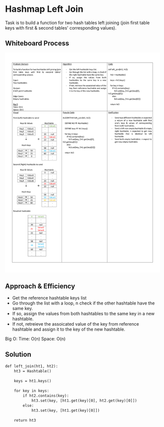 # Hashmap Left Join

Task is to build a function for two hash tables left joining (join first table keys with first & second tables' corresponding values).

## Whiteboard Process

![WhiteBoard](./whiteboard.jpg)

## Approach & Efficiency

- Get the reference hashtable keys list
- Go through the list with a loop, n check if the other hashtable have the same key.
- If so, assign the values from both hashtables to the same key in a new hashtable.
- If not, retreieve the assoicated value of the key from reference hashtable and assign it to the key of the new hashtable.

Big O:
Time: O(n)
Space: O(n)

## Solution

    def left_join(ht1, ht2):
        ht3 = Hashtable()

        keys = ht1.keys()

        for key in keys:
            if ht2.contains(key):
                ht3.set(key, [ht1.get(key)[0], ht2.get(key)[0]])
            else:
                ht3.set(key, [ht1.get(key)[0]])

        return ht3
